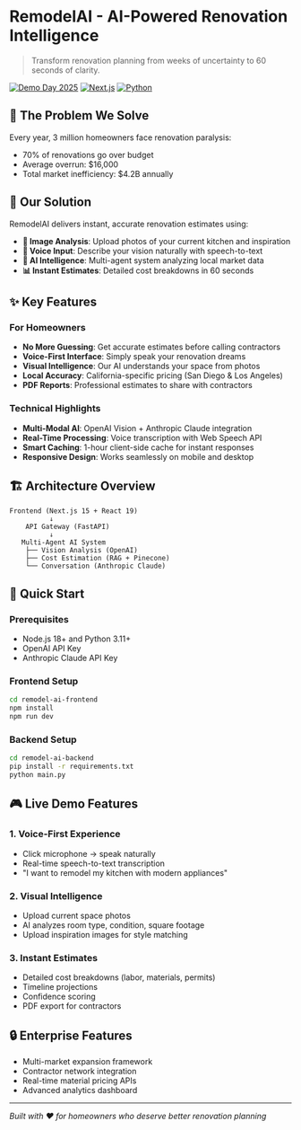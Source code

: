 ﻿# RemodelAI - AI-Powered Renovation Intelligence

> Transform renovation planning from weeks of uncertainty to 60 seconds of clarity.

[![Demo Day 2025](https://img.shields.io/badge/Demo%20Day-2025-blue)](https://github.com/jfrost1011/remodel-ai)
[![Next.js](https://img.shields.io/badge/Next.js-15.0-black)](https://nextjs.org/)
[![Python](https://img.shields.io/badge/Python-3.11-blue)](https://python.org/)

## 🎯 The Problem We Solve

Every year, 3 million homeowners face renovation paralysis:
- 70% of renovations go over budget
- Average overrun: $16,000
- Total market inefficiency: $4.2B annually

## 🚀 Our Solution

RemodelAI delivers instant, accurate renovation estimates using:
- **📸 Image Analysis**: Upload photos of your current kitchen and inspiration
- **🎤 Voice Input**: Describe your vision naturally with speech-to-text
- **🤖 AI Intelligence**: Multi-agent system analyzing local market data
- **📊 Instant Estimates**: Detailed cost breakdowns in 60 seconds

## ✨ Key Features

### For Homeowners
- **No More Guessing**: Get accurate estimates before calling contractors
- **Voice-First Interface**: Simply speak your renovation dreams
- **Visual Intelligence**: Our AI understands your space from photos
- **Local Accuracy**: California-specific pricing (San Diego & Los Angeles)
- **PDF Reports**: Professional estimates to share with contractors

### Technical Highlights
- **Multi-Modal AI**: OpenAI Vision + Anthropic Claude integration
- **Real-Time Processing**: Voice transcription with Web Speech API
- **Smart Caching**: 1-hour client-side cache for instant responses
- **Responsive Design**: Works seamlessly on mobile and desktop

## 🏗️ Architecture Overview

```
Frontend (Next.js 15 + React 19)
          ↓
    API Gateway (FastAPI)
          ↓
   Multi-Agent AI System
    ├── Vision Analysis (OpenAI)
    ├── Cost Estimation (RAG + Pinecone)
    └── Conversation (Anthropic Claude)
```

## 🚀 Quick Start

### Prerequisites
- Node.js 18+ and Python 3.11+
- OpenAI API Key
- Anthropic Claude API Key

### Frontend Setup
```bash
cd remodel-ai-frontend
npm install
npm run dev
```

### Backend Setup
```bash
cd remodel-ai-backend
pip install -r requirements.txt
python main.py
```

## 🎮 Live Demo Features

### 1. **Voice-First Experience**
- Click microphone → speak naturally
- Real-time speech-to-text transcription
- "I want to remodel my kitchen with modern appliances"

### 2. **Visual Intelligence**
- Upload current space photos
- AI analyzes room type, condition, square footage
- Upload inspiration images for style matching

### 3. **Instant Estimates**
- Detailed cost breakdowns (labor, materials, permits)
- Timeline projections
- Confidence scoring
- PDF export for contractors


## 🔒 Enterprise Features
- Multi-market expansion framework
- Contractor network integration
- Real-time material pricing APIs
- Advanced analytics dashboard

---

*Built with ❤️ for homeowners who deserve better renovation planning*
